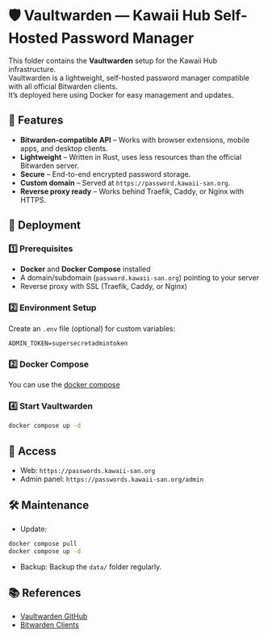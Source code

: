 # 🛡️ Vaultwarden — Kawaii Hub Self-Hosted Password Manager

This folder contains the **Vaultwarden** setup for the Kawaii Hub infrastructure.  
Vaultwarden is a lightweight, self-hosted password manager compatible with all official Bitwarden clients.  
It’s deployed here using Docker for easy management and updates.

## 📜 Features
- **Bitwarden-compatible API** – Works with browser extensions, mobile apps, and desktop clients.
- **Lightweight** – Written in Rust, uses less resources than the official Bitwarden server.
- **Secure** – End-to-end encrypted password storage.
- **Custom domain** – Served at `https://password.kawaii-san.org`.
- **Reverse proxy ready** – Works behind Traefik, Caddy, or Nginx with HTTPS.

## 🚀 Deployment

### 1️⃣ Prerequisites
- **Docker** and **Docker Compose** installed
- A domain/subdomain (`password.kawaii-san.org`) pointing to your server
- Reverse proxy with SSL (Traefik, Caddy, or Nginx)

### 2️⃣ Environment Setup
Create an `.env` file (optional) for custom variables:
```env
ADMIN_TOKEN=supersecretadmintoken
```
### 2️⃣ Docker Compose
You can use the [docker compose](./docker-compose.yml)

### 4️⃣ Start Vaultwarden
```bash
docker compose up -d
```

## 🔑 Access
- Web: `https://passwords.kawaii-san.org`
- Admin panel: `https://passwords.kawaii-san.org/admin`

## 🛠️ Maintenance
- Update:
```bash
docker compose pull
docker compose up -d
```
- Backup:
Backup the `data/` folder regularly.

## 📚 References
- [Vaultwarden GitHub](https://github.com/dani-garcia/vaultwarden)
- [Bitwarden Clients](https://bitwarden.com/download/)
